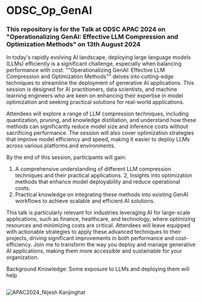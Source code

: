 # ODSC_Op_GenAI

### This repository is for the Talk at ODSC APAC 2024 on "Operationalizing GenAI: Effective LLM Compression and Optimization Methods" on 13th August 2024


<p>In today's rapidly evolving AI landscape, deploying large language models (LLMs) efficiently is a significant challenge, especially when balancing performance with cost. ""Operationalizing GenAI: Effective LLM Compression and Optimization Methods"" delves into cutting-edge techniques to streamline the deployment of generative AI applications. This session is designed for AI practitioners, data scientists, and machine learning engineers who are keen on enhancing their expertise in model optimization and seeking practical solutions for real-world applications.

Attendees will explore a range of LLM compression techniques, including quantization, pruning, and knowledge distillation, and understand how these methods can significantly reduce model size and inference costs without sacrificing performance. The session will also cover optimization strategies that improve model efficiency and speed, making it easier to deploy LLMs across various platforms and environments.

By the end of this session, participants will gain:

1. A comprehensive understanding of different LLM compression techniques and their practical applications.
2, Insights into optimization methods that enhance model deployability and reduce operational costs.
3. Practical knowledge on integrating these methods into existing GenAI workflows to achieve scalable and efficient AI solutions.

This talk is particularly relevant for industries leveraging AI for large-scale applications, such as finance, healthcare, and technology, where optimizing resources and minimizing costs are critical. Attendees will leave equipped with actionable strategies to apply these advanced techniques to their projects, driving significant improvements in both performance and cost-efficiency. Join me to transform the way you deploy and manage generative AI applications, making them more accessible and sustainable for your organization.

Background Knowledge:
Some exposure to LLMs and deploying them will help
</p>

<img>

![APAC2024_Nijesh Kanjinghat](https://github.com/user-attachments/assets/638fb4e6-cabc-4b49-939e-50cc191743d7)


</img>
